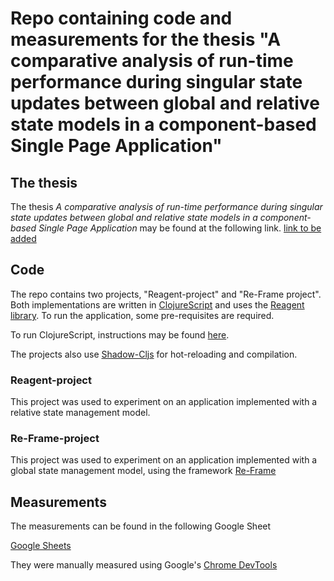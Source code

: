 # Repo containing code and measurements for the thesis "A comparative analysis of run-time performance during singular state updates between global and relative state models in a component-based Single Page Application"

## The thesis
The thesis *A comparative analysis of run-time performance during singular state updates between global and relative state models in a component-based Single Page Application* may be found at the following link. [link to be added]()

## Code
The repo contains two projects, "Reagent-project" and "Re-Frame project".
Both implementations are written in [ClojureScript](https://clojurescript.org/index) and uses the [Reagent library](https://reagent-project.github.io/).
To run the application, some pre-requisites are required.

To run ClojureScript, instructions may be found [here](https://clojurescript.org/guides/quick-start).

The projects also use [Shadow-Cljs](https://github.com/thheller/shadow-cljs) for hot-reloading and compilation.

### Reagent-project
This project was used to experiment on an application implemented with a relative state management model.

### Re-Frame-project
This project was used to experiment on an application implemented with a global state management model, using the framework [Re-Frame](https://github.com/Day8/re-frame)

## Measurements
The measurements can be found in the following Google Sheet

[Google Sheets](https://docs.google.com/spreadsheets/d/1yiVsl_Y2awCgU4OIgjRv5PeZ5GI49no6QtyhuWMPRH4/edit?usp=sharing)

They were manually measured using Google's [Chrome DevTools](https://developers.google.com/web/tools/chrome-devtools)
